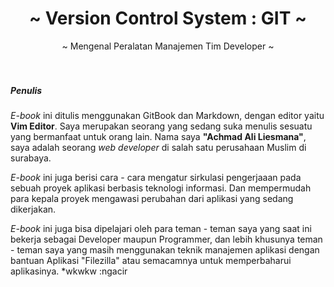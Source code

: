 <center><h1>~ Version Control System : GIT ~</h1></center>

<center>
~ Mengenal Peralatan Manajemen Tim Developer ~
</center>
<br /><br />

##### Penulis
_E-book_ ini ditulis menggunakan GitBook dan Markdown, dengan editor yaitu **Vim Editor**. Saya merupakan seorang yang sedang suka menulis sesuatu yang bermanfaat untuk orang lain. Nama saya **"Achmad Ali Liesmana"**, saya adalah seorang _web developer_ di salah satu perusahaan Muslim di surabaya.

_E-book_ ini juga berisi cara - cara mengatur sirkulasi pengerjaaan pada sebuah proyek aplikasi berbasis teknologi informasi. Dan mempermudah para kepala proyek mengawasi perubahan dari aplikasi yang sedang dikerjakan.

_E-book_ ini juga bisa dipelajari oleh para teman - teman saya yang saat ini bekerja sebagai Developer maupun Programmer, dan lebih khusunya teman - teman saya yang masih menggunakan teknik manajemen aplikasi dengan bantuan Aplikasi "Filezilla" atau semacamnya untuk memperbaharui aplikasinya. *wkwkw :ngacir
